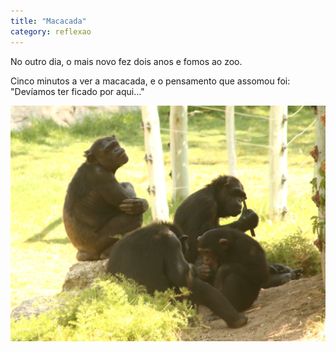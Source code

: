 ```yaml
---
title: "Macacada"
category: reflexao
---
```


No outro dia, o mais novo fez dois anos e fomos ao zoo.

Cinco minutos a ver a macacada, e o pensamento que assomou foi: "Devíamos ter ficado por aqui..."

![Fake!](/assets/images/posts/macacada.jpg)